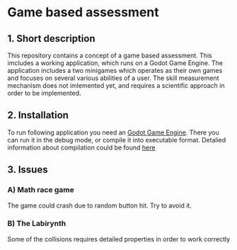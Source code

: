 # Game based assessment
## 1. Short description
This repository contains a concept of a game based assessment. This imcludes a working application, which runs on a Godot Game Engine. 
The application includes a two minigames which operates as their own games and focuses on several various abilities of a user. 
The skill measurement mechanism does not imlemented yet, and requires a scientific approach in order to be implemented.
## 2. Installation
To run following application you need an [Godot Game Engine](https://godotengine.org/). There you can run it in the debug mode, or compile it into executable format. Detalied information about compilation could be found [here](https://docs.godotengine.org/en/stable/tutorials/export/exporting_for_windows.html)
## 3. Issues
### A) Math race game <br> 
The game could crash due to random button hit. Try to avoid it.
### B) The Labirynth <br>
Some of the collisions requires detailed properties in order to work correctly

